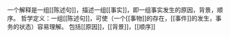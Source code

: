 一个解释是一组[[陈述句]]，描述一组[[事实]]，即一组事实发生的原因，背景，顺序。
哲学定义：一组[[陈述句]]，可使（一个[[事物]]的存在，[[事件]]的发生，事务的状态）容易理解。
包括[[原因]]，[[背景]]，[[顺序]]
